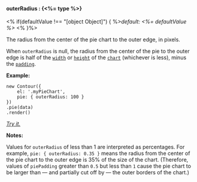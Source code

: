 #### **outerRadius** : {<%= type %>}

<% if(defaultValue !== "[object Object]") { %>*default: <%= defaultValue %>* <% }%>

The radius from the center of the pie chart to the outer edge, in pixels. 

When `outerRadius` is null, the radius from the center of the pie to the outer edge is half of the [`width`](#config_config.chart.width) or [`height`](#config_config.chart.height) of the [`chart`](#config_config.chart) (whichever is less), minus the [`padding`](#config_config.chart.padding).

**Example:**

    new Contour({
        el: '.myPieChart',
        pie: { outerRadius: 100 }
    })
    .pie(data)
    .render()

*[Try it.](<%= jsFiddleLink %>)*

**Notes:**

Values for `outerRadius` of less than 1 are interpreted as percentages. For example, `pie: { outerRadius: 0.35 }` means the radius from the center of the pie chart to the outer edge is 35% of the size of the chart. (Therefore, values of `piePadding` greater than `0.5` but less than `1` cause the pie chart to be larger than &mdash; and partially cut off by &mdash; the outer borders of the chart.)


